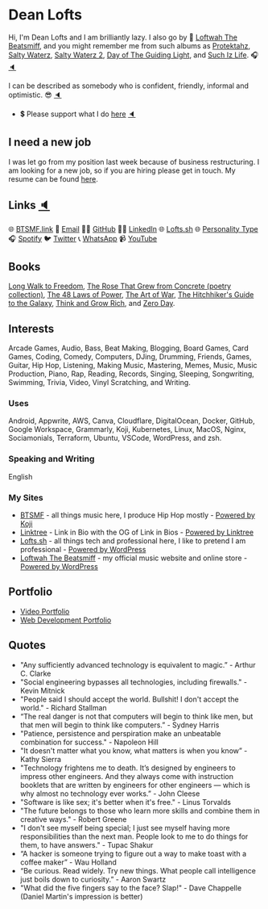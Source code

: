 # Dean Lofts

Hi, I'm Dean Lofts and I am brilliantly lazy. I also go by 🎹 [Loftwah The Beatsmiff](https://btsmf.link), and you might remember me from such albums as [Protektahz](https://www.youtube.com/playlist?list=OLAK5uy_kO8bRKVWIAFGFNDjVkI9NiKtHSsqGEndQ), [Salty Waterz](https://open.spotify.com/album/59eTGkXJYUK6m481rwSES9?si=ANSXBbAWRPSlYqa8ZwnTlw), [Salty Waterz 2](https://open.spotify.com/album/2xhntWeTyDDuk6JVHNsdMK?si=isIwbhPtSbuG51Q5v5EUvw), [Day of The Guiding Light](https://open.spotify.com/album/6IfVVM4fdQZ80OjwMZ1PFN?si=9J-hJyFpT7OaUig17bsUQw), and [Such Iz Life](https://open.spotify.com/album/604EhrF7i400uQmOdhvoge?si=bZYmzg3ASoGDSJj_yzU-iQ). 🎧 [🔈](https://lofts.sh/wp-content/uploads/2021/12/Hi-Im-Dean-Lofts-and-I-am-brilliantly-lazy-I-also-go-by-Loftwah-The-Beatsmiff-and-you-might.mp3)

I can be described as somebody who is confident, friendly, informal and optimistic. 😎 [🔈](https://lofts.sh/wp-content/uploads/2021/12/I-can-be-described-as-somebody-who-is-confident-friendly-informal-and-optimistic.mp3)

- 💲 Please support what I do [here](https://www.paypal.com/paypalme/loftwah/) [🔈](https://lofts.sh/wp-content/uploads/2021/12/Please-support-what-I-do-here.mp3)

## I need a new job

I was let go from my position last week because of business restructuring. I am looking for a new job, so if you are hiring please get in touch. My resume can be found [here](https://lofts.sh/resume).

## Links [🔈](https://lofts.sh/wp-content/uploads/2021/12/My-links-include-my-blog-my-music-website-called-beatsmiff-dot-link-my-email-address-my.mp3)

🌐 [BTSMF.link](https://btsmf.link) 📧 [Email](mailto://dean@deanlofts.xyz/) 👨‍💻 [GitHub](https://github.com/loftwah/) 👨‍💼 [LinkedIn](https://linkedin.com/in/deanlofts/) 🌐 [Lofts.sh](https://lofts.sh) 🌐 [Personality Type](https://www.16personalities.com/istp-personality) 🎧 [Spotify](https://open.spotify.com/user/1230952597?si=aa83abc2ee9b4615) 🐦 [Twitter](https://twitter.com/loftwah) 📞 [WhatsApp](https://wa.me/+61423837782) 📹 [YouTube](https://www.youtube.com/loftwahthebeatsmiff)

## Books

[Long Walk to Freedom](https://en.wikipedia.org/wiki/Long_Walk_to_Freedom), [The Rose That Grew from Concrete (poetry collection)](<https://en.wikipedia.org/wiki/The_Rose_That_Grew_from_Concrete_(poetry_collection)>), [The 48 Laws of Power](https://en.wikipedia.org/wiki/The_48_Laws_of_Power), [The Art of War](https://en.wikipedia.org/wiki/The_Art_of_War), [The Hitchhiker's Guide to the Galaxy](https://en.wikipedia.org/wiki/The_Hitchhiker%27s_Guide_to_the_Galaxy), [Think and Grow Rich](https://en.wikipedia.org/wiki/Think_and_Grow_Rich), and [Zero Day](https://www.goodreads.com/book/show/9763010-zero-day).

## Interests

Arcade Games, Audio, Bass, Beat Making, Blogging, Board Games, Card Games, Coding, Comedy, Computers, DJing, Drumming, Friends, Games, Guitar, Hip Hop, Listening, Making Music, Mastering, Memes, Music, Music Production, Piano, Rap, Reading, Records, Singing, Sleeping, Songwriting, Swimming, Trivia, Video, Vinyl Scratching, and Writing.

### Uses

Android, Appwrite, AWS, Canva, Cloudflare, DigitalOcean, Docker, GitHub, Google Workspace, Grammarly, Koji, Kubernetes, Linux, MacOS, Nginx, Sociamonials, Terraform, Ubuntu, VSCode, WordPress, and zsh.

### Speaking and Writing

English

### My Sites

- [BTSMF](https://btsmf.link) - all things music here, I produce Hip Hop mostly - [Powered by Koji](https://withkoji.com/)
- [Linktree](https://linktr.ee/beatsmiff) - Link in Bio with the OG of Link in Bios - [Powered by Linktree](https://linktr.ee)
- [Lofts.sh](https://lofts.sh) - all things tech and professional here, I like to pretend I am professional - [Powered by WordPress](https://wordpress.org)
- [Loftwah The Beatsmiff](https://beatsmiff.com) - my official music website and online store - [Powered by WordPress](https://wordpress.org)

## Portfolio

- [Video Portfolio](https://www.youtube.com/playlist?list=PLgr1VpT986yP4I9bKEWWWssKL2ajRubPM)
- [Web Development Portfolio](https://lofts.sh/my-portfolio-web/)

## Quotes

- "Any sufficiently advanced technology is equivalent to magic.” - Arthur C. Clarke
- "Social engineering bypasses all technologies, including firewalls." - Kevin Mitnick
- "People said I should accept the world. Bullshit! I don't accept the world." - Richard Stallman
- “The real danger is not that computers will begin to think like men, but that men will begin to think like computers.” - Sydney Harris
- "Patience, persistence and perspiration make an unbeatable combination for success." - Napoleon Hill
- "It doesn't matter what you know, what matters is when you know” - Kathy Sierra
- "Technology frightens me to death. It’s designed by engineers to impress other engineers. And they always come with instruction booklets that are written by engineers for other engineers — which is why almost no technology ever works.” - John Cleese
- "Software is like sex; it's better when it's free." - Linus Torvalds
- "The future belongs to those who learn more skills and combine them in creative ways." - Robert Greene
- "I don't see myself being special; I just see myself having more responsibilities than the next man. People look to me to do things for them, to have answers." - Tupac Shakur
- “A hacker is someone trying to figure out a way to make toast with a coffee maker” - Wau Holland
- “Be curious. Read widely. Try new things. What people call intelligence just boils down to curiosity.” - Aaron Swartz
- "What did the five fingers say to the face? Slap!" - Dave Chappelle (Daniel Martin's impression is better)
